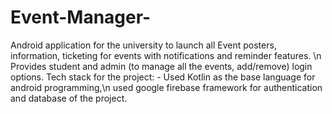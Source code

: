# Event-Manager-
Android application for the university to launch all Event posters, information, ticketing for events with notifications and reminder features. \n
Provides student and admin (to manage all the events, add/remove) login options. Tech stack for the project: - Used Kotlin as the base language for android programming,\n
used google firebase framework for authentication and database of the project.
